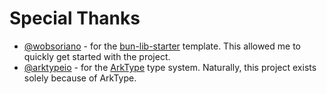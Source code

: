 # Special Thanks

- [@wobsoriano](https://github.com/wobsoriano) - for the [bun-lib-starter](https://github.com/wobsoriano/bun-lib-starter) template. This allowed me to quickly get started with the project.
- [@arktypeio](https://github.com/arktypeio) - for the [ArkType](https://arktype.dev/) type system. Naturally, this project exists solely because of ArkType.